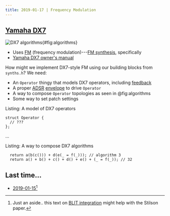 ```yaml
---
title: 2019-01-17 | Frequency Modulation
---
```


## [Yamaha DX7]

![DX7 algorithms](http://blog.dubspot.com/files/2012/12/DX-7-Algorithms.png){#fig:algorithms}

- Uses [FM] (frequency modulation)---[FM synthesis], specifically
- [Yamaha DX7 owner's manual]

How might we implement DX7-style FM using our building blocks from `synths.h`? We need:

- An `Operator` thingy that models DX7 operators, including [feedback]
- A proper [ADSR] [envelope] to drive `Operator`
- A way to compose `Operator` topologies as seen in @fig:algorithms
- Some way to set patch settings

Listing: A model of DX7 operators
``` {#lst:operator .cpp}
struct Operator {
  // ???
};
```

...

Listing: A way to compose DX7 algorithms
``` {#lst:composition .cpp}
  return a(b(c())) + d(e(_ = f(_))); // algorithm 3
  return a() + b() + c() + d() + e() + (_ = f(_)); // 32
```


[Yamaha DX7]: https://en.wikipedia.org/wiki/Yamaha_DX7
[FM]: https://en.wikipedia.org/wiki/Frequency_modulation
[FM synthesis]: https://en.wikipedia.org/wiki/Frequency_modulation_synthesis
[Yamaha DX7 owner's manual]: https://usa.yamaha.com/files/download/other_assets/9/333979/DX7E1.pdf
[feedback]: https://en.wikipedia.org/wiki/Feedback
[envelope]: https://en.wikipedia.org/wiki/Envelope_(waves)
[ADSR]: https://en.wikipedia.org/wiki/Envelope_(music)

## Last time...

- [2019-01-15](2019-01-15.html)[^blit]

[^blit]: Just an aside.. this text on [BLIT integration] might help with the Stilson paper.

[BLIT integration]: http://musicdsp.org/files/waveforms.txt
